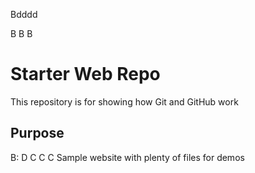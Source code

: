 Bdddd

B
B
B
# Starter Web Repo

This repository is for showing how Git and GitHub work

## Purpose

B:
D
C
C
C
Sample website with plenty of files for demos
